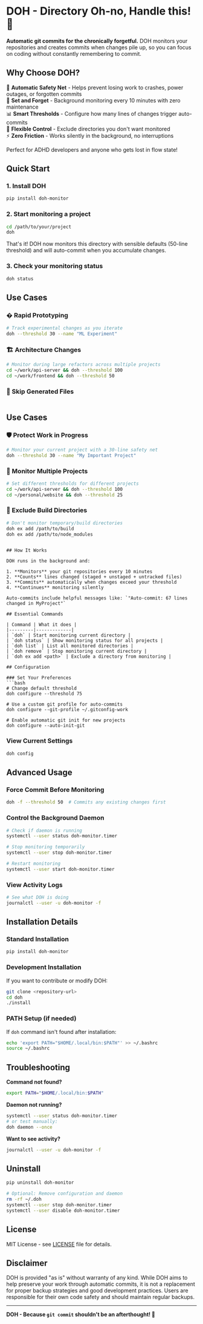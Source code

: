 # DOH - Directory Oh-no, Handle this! 🎯

**Automatic git commits for the chronically forgetful.** DOH monitors your repositories and creates commits when changes pile up, so you can focus on coding without constantly remembering to commit.

## Why Choose DOH?

🎯 **Automatic Safety Net** - Helps prevent losing work to crashes, power outages, or forgotten commits  
🤖 **Set and Forget** - Background monitoring every 10 minutes with zero maintenance  
📊 **Smart Thresholds** - Configure how many lines of changes trigger auto-commits  
🚫 **Flexible Control** - Exclude directories you don't want monitored  
⚡ **Zero Friction** - Works silently in the background, no interruptions

Perfect for ADHD developers and anyone who gets lost in flow state!

## Quick Start

### 1. Install DOH
```bash
pip install doh-monitor
```

### 2. Start monitoring a project
```bash
cd /path/to/your/project
doh
```

That's it! DOH now monitors this directory with sensible defaults (50-line threshold) and will auto-commit when you accumulate changes.

### 3. Check your monitoring status
```bash
doh status
```

## Use Cases

### � Rapid Prototyping
```bash
# Track experimental changes as you iterate
doh --threshold 30 --name "ML Experiment"
```

### 🏗️ Architecture Changes
```bash
# Monitor during large refactors across multiple projects
cd ~/work/api-server && doh --threshold 100
cd ~/work/frontend && doh --threshold 50
```

### 🚫 Skip Generated Files
```bash
```

## Use Cases

### 🛡️ Protect Work in Progress
```bash
# Monitor your current project with a 30-line safety net
doh --threshold 30 --name "My Important Project"
```

### 📁 Monitor Multiple Projects
```bash
# Set different thresholds for different projects
cd ~/work/api-server && doh --threshold 100
cd ~/personal/website && doh --threshold 25
```

### 🚫 Exclude Build Directories
```bash
# Don't monitor temporary/build directories
doh ex add /path/to/build
doh ex add /path/to/node_modules
```
```

## How It Works

DOH runs in the background and:

1. **Monitors** your git repositories every 10 minutes
2. **Counts** lines changed (staged + unstaged + untracked files)
3. **Commits** automatically when changes exceed your threshold
4. **Continues** monitoring silently

Auto-commits include helpful messages like: `"Auto-commit: 67 lines changed in MyProject"`

## Essential Commands

| Command | What it does |
|---------|-------------|
| `doh` | Start monitoring current directory |
| `doh status` | Show monitoring status for all projects |
| `doh list` | List all monitored directories |
| `doh remove` | Stop monitoring current directory |
| `doh ex add <path>` | Exclude a directory from monitoring |

## Configuration

### Set Your Preferences
```bash
# Change default threshold
doh configure --threshold 75

# Use a custom git profile for auto-commits
doh configure --git-profile ~/.gitconfig-work

# Enable automatic git init for new projects
doh configure --auto-init-git
```

### View Current Settings
```bash
doh config
```

## Advanced Usage

### Force Commit Before Monitoring
```bash
doh -f --threshold 50  # Commits any existing changes first
```

### Control the Background Daemon
```bash
# Check if daemon is running
systemctl --user status doh-monitor.timer

# Stop monitoring temporarily
systemctl --user stop doh-monitor.timer

# Restart monitoring
systemctl --user start doh-monitor.timer
```

### View Activity Logs
```bash
# See what DOH is doing
journalctl --user -u doh-monitor -f
```

## Installation Details

### Standard Installation
```bash
pip install doh-monitor
```

### Development Installation
If you want to contribute or modify DOH:
```bash
git clone <repository-url>
cd doh
./install
```

### PATH Setup (if needed)
If `doh` command isn't found after installation:
```bash
echo 'export PATH="$HOME/.local/bin:$PATH"' >> ~/.bashrc
source ~/.bashrc
```

## Troubleshooting

**Command not found?**
```bash
export PATH="$HOME/.local/bin:$PATH"
```

**Daemon not running?**
```bash
systemctl --user status doh-monitor.timer
# or test manually:
doh daemon --once
```

**Want to see activity?**
```bash
journalctl --user -u doh-monitor -f
```

## Uninstall

```bash
pip uninstall doh-monitor

# Optional: Remove configuration and daemon
rm -rf ~/.doh
systemctl --user stop doh-monitor.timer
systemctl --user disable doh-monitor.timer
```

## License

MIT License - see [LICENSE](LICENSE) file for details.

## Disclaimer

DOH is provided "as is" without warranty of any kind. While DOH aims to help preserve your work through automatic commits, it is not a replacement for proper backup strategies and good development practices. Users are responsible for their own code safety and should maintain regular backups.

---

**DOH - Because `git commit` shouldn't be an afterthought! 🎯**
